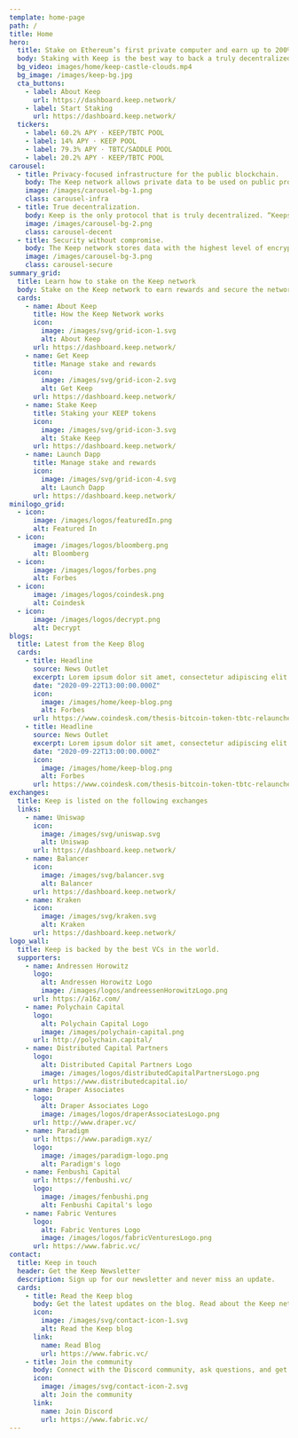 ```yaml
---
template: home-page
path: /
title: Home
hero:
  title: Stake on Ethereum’s first private computer and earn up to 200% APY.
  body: Staking with Keep is the best way to back a truly decentralized network and the future of DeFi.
  bg_video: images/home/keep-castle-clouds.mp4
  bg_image: /images/keep-bg.jpg
  cta_buttons:
    - label: About Keep
      url: https://dashboard.keep.network/
    - label: Start Staking
      url: https://dashboard.keep.network/
  tickers:
    - label: 60.2% APY · KEEP/TBTC POOL
    - label: 14% APY · KEEP POOL
    - label: 79.3% APY · TBTC/SADDLE POOL
    - label: 20.2% APY · KEEP/TBTC POOL
carousel:
  - title: Privacy-focused infrastructure for the public blockchain.
    body: The Keep network allows private data to be used on public protocols without sacrificing confidentiality.
    image: /images/carousel-bg-1.png
    class: carousel-infra
  - title: True decentralization.
    body: Keep is the only protocol that is truly decentralized. “Keeps” are off-chain containers that allow contracts to use private data without exposing the data to the public blockchain.
    image: /images/carousel-bg-2.png
    class: carousel-decent
  - title: Security without compromise.
    body: The Keep network stores data with the highest level of encryption. Keep and tBTC have been audited by the strongest firms in the ecosystem.
    image: /images/carousel-bg-3.png
    class: carousel-secure
summary_grid:
  title: Learn how to stake on the Keep network
  body: Stake on the Keep network to earn rewards and secure the network.
  cards:
    - name: About Keep
      title: How the Keep Network works
      icon:
        image: /images/svg/grid-icon-1.svg
        alt: About Keep
      url: https://dashboard.keep.network/
    - name: Get Keep
      title: Manage stake and rewards
      icon:
        image: /images/svg/grid-icon-2.svg
        alt: Get Keep
      url: https://dashboard.keep.network/
    - name: Stake Keep
      title: Staking your KEEP tokens
      icon:
        image: /images/svg/grid-icon-3.svg
        alt: Stake Keep
      url: https://dashboard.keep.network/
    - name: Launch Dapp
      title: Manage stake and rewards
      icon:
        image: /images/svg/grid-icon-4.svg
        alt: Launch Dapp
      url: https://dashboard.keep.network/
minilogo_grid:
  - icon:
      image: /images/logos/featuredIn.png
      alt: Featured In
  - icon:
      image: /images/logos/bloomberg.png
      alt: Bloomberg
  - icon:
      image: /images/logos/forbes.png
      alt: Forbes
  - icon:
      image: /images/logos/coindesk.png
      alt: Coindesk
  - icon:
      image: /images/logos/decrypt.png
      alt: Decrypt
blogs:
  title: Latest from the Keep Blog
  cards:
    - title: Headline
      source: News Outlet
      excerpt: Lorem ipsum dolor sit amet, consectetur adipiscing elit. Elit cursus sed feugiat iaculis dictumst.
      date: "2020-09-22T13:00:00.000Z"
      icon:
        image: /images/home/keep-blog.png
        alt: Forbes
      url: https://www.coindesk.com/thesis-bitcoin-token-tbtc-relaunches-following-buggy-debut
    - title: Headline
      source: News Outlet
      excerpt: Lorem ipsum dolor sit amet, consectetur adipiscing elit. Elit cursus sed feugiat iaculis dictumst.
      date: "2020-09-22T13:00:00.000Z"
      icon:
        image: /images/home/keep-blog.png
        alt: Forbes
      url: https://www.coindesk.com/thesis-bitcoin-token-tbtc-relaunches-following-buggy-debut
exchanges:
  title: Keep is listed on the following exchanges
  links:
    - name: Uniswap
      icon:
        image: /images/svg/uniswap.svg
        alt: Uniswap
      url: https://dashboard.keep.network/
    - name: Balancer
      icon:
        image: /images/svg/balancer.svg
        alt: Balancer
      url: https://dashboard.keep.network/
    - name: Kraken
      icon:
        image: /images/svg/kraken.svg
        alt: Kraken
      url: https://dashboard.keep.network/
logo_wall:
  title: Keep is backed by the best VCs in the world.
  supporters:
    - name: Andressen Horowitz
      logo:
        alt: Andressen Horowitz Logo
        image: /images/logos/andreessenHorowitzLogo.png
      url: https://a16z.com/
    - name: Polychain Capital
      logo:
        alt: Polychain Capital Logo
        image: /images/polychain-capital.png
      url: http://polychain.capital/
    - name: Distributed Capital Partners
      logo:
        alt: Distributed Capital Partners Logo
        image: /images/logos/distributedCapitalPartnersLogo.png
      url: https://www.distributedcapital.io/
    - name: Draper Associates
      logo:
        alt: Draper Associates Logo
        image: /images/logos/draperAssociatesLogo.png
      url: http://www.draper.vc/
    - name: Paradigm
      url: https://www.paradigm.xyz/
      logo:
        image: /images/paradigm-logo.png
        alt: Paradigm's logo
    - name: Fenbushi Capital
      url: https://fenbushi.vc/
      logo:
        image: /images/fenbushi.png
        alt: Fenbushi Capital's logo
    - name: Fabric Ventures
      logo:
        alt: Fabric Ventures Logo
        image: /images/logos/fabricVenturesLogo.png
      url: https://www.fabric.vc/
contact:
  title: Keep in touch
  header: Get the Keep Newsletter
  description: Sign up for our newsletter and never miss an update.
  cards:
    - title: Read the Keep blog
      body: Get the latest updates on the blog. Read about the Keep network, tBTC, partnerships, and more.
      icon:
        image: /images/svg/contact-icon-1.svg
        alt: Read the Keep blog
      link:
        name: Read Blog
        url: https://www.fabric.vc/
    - title: Join the community
      body: Connect with the Discord community, ask questions, and get in on the ground level for the future of DeFi.
      icon:
        image: /images/svg/contact-icon-2.svg
        alt: Join the community
      link:
        name: Join Discord
        url: https://www.fabric.vc/
---
```

